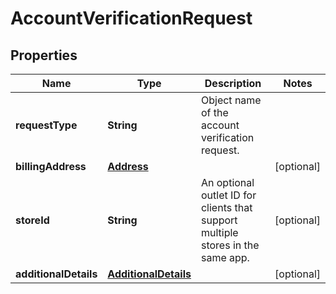 
# AccountVerificationRequest

## Properties
Name | Type | Description | Notes
------------ | ------------- | ------------- | -------------
**requestType** | **String** | Object name of the account verification request. | 
**billingAddress** | [**Address**](Address.md) |  |  [optional]
**storeId** | **String** | An optional outlet ID for clients that support multiple stores in the same app. |  [optional]
**additionalDetails** | [**AdditionalDetails**](AdditionalDetails.md) |  |  [optional]



